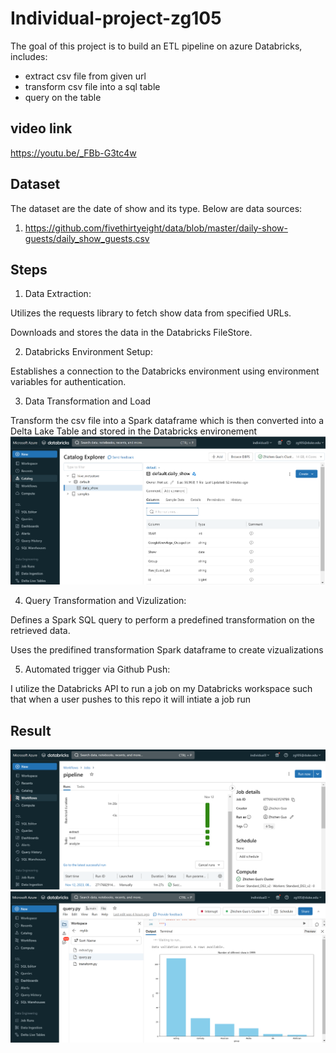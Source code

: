 # Individual-project-zg105

The goal of this project is to build an ETL pipeline on azure Databricks, includes:
 - extract csv file from given url
 - transform csv file into a sql table
 - query on the table

## video link
https://youtu.be/_FBb-G3tc4w

## Dataset
The dataset are the date of show and its type. Below are data sources:
1. https://github.com/fivethirtyeight/data/blob/master/daily-show-guests/daily_show_guests.csv

## Steps
1. Data Extraction:

  Utilizes the requests library to fetch show data from specified URLs.
  
  Downloads and stores the data in the Databricks FileStore.

2. Databricks Environment Setup:

  Establishes a connection to the Databricks environment using environment variables for authentication.

3. Data Transformation and Load

Transform the csv file into a Spark dataframe which is then converted into a Delta Lake Table and stored in the Databricks environement
![](3.png)

4. Query Transformation and Vizulization:

Defines a Spark SQL query to perform a predefined transformation on the retrieved data.

Uses the predifined transformation Spark dataframe to create vizualizations

5. Automated trigger via Github Push:

I utilize the Databricks API to run a job on my Databricks workspace such that when a user pushes to this repo it will intiate a job run

## Result
![](1.png)
![](2.png)
